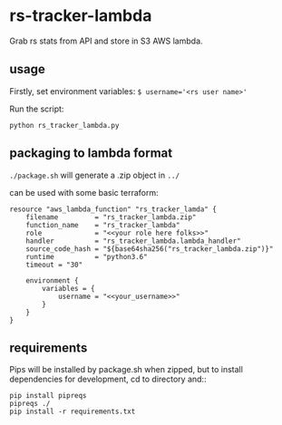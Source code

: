 # rs-tracker-lambda
Grab rs stats from API and store in S3 AWS lambda.

## usage

Firstly, set environment variables:
`$ username='<rs user name>'`

Run the script:
```
python rs_tracker_lambda.py
```

## packaging to lambda format
`./package.sh` will generate a .zip object in `../`

can be used with some basic terraform:

```
resource "aws_lambda_function" "rs_tracker_lamda" {
    filename         = "rs_tracker_lambda.zip"
    function_name    = "rs_tracker_lambda"
    role             = "<<your role here folks>>"
    handler          = "rs_tracker_lambda.lambda_handler"
    source_code_hash = "${base64sha256("rs_tracker_lambda.zip")}"
    runtime          = "python3.6"
    timeout = "30"
  
    environment {
        variables = {
            username = "<<your_username>>"
        }
    }
}
```

## requirements

Pips will be installed by package.sh when zipped, but to install dependencies for development, cd to directory and::
```
pip install pipreqs
pipreqs ./
pip install -r requirements.txt
```
